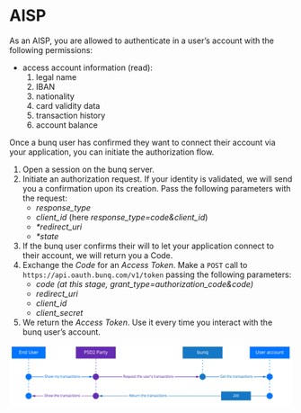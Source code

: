 # AISP

As an AISP, you are allowed to authenticate in a user’s account with the following permissions:

* access account information \(read\):
  1. legal name
  2. IBAN
  3. nationality
  4. card validity data
  5. transaction history
  6. account balance

Once a bunq user has confirmed they want to connect their account via your application, you can initiate the authorization flow.

1. Open a session on the bunq server.
2. Initiate an authorization request. If your identity is validated, we will send you a confirmation upon its creation. Pass the following parameters with the request:
   * _response\_type_
   * _client\_id_ \(here _response\_type=code&client\_id_\)
   * _\*redirect\_uri_
   * _\*state_
3. If the bunq user confirms their will to let your application connect to their account, we will return you a Code.
4. Exchange the _Code_ for an _Access Token_. Make a `POST` call to `https://api.oauth.bunq.com/v1/token` passing the following parameters:
   * _code \(at this stage, grant\_type=authorization\_code&code\)_
   * _redirect\_uri_
   * _client\_id_
   * _client\_secret_
5. We return the _Access Token_. Use it every time you interact with the bunq user’s account.

![](../../.gitbook/assets/20190313_aisp_flow.jpg)


